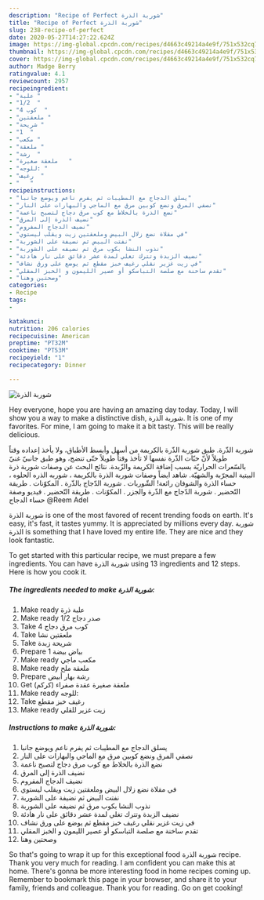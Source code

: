 ```yaml
---
description: "Recipe of Perfect شوربة الذرة"
title: "Recipe of Perfect شوربة الذرة"
slug: 238-recipe-of-perfect
date: 2020-05-27T14:27:22.624Z
image: https://img-global.cpcdn.com/recipes/d4663c49214a4e9f/751x532cq70/الصورة-الرئيسية-لوصفةشوربة-الذرة.jpg
thumbnail: https://img-global.cpcdn.com/recipes/d4663c49214a4e9f/751x532cq70/الصورة-الرئيسية-لوصفةشوربة-الذرة.jpg
cover: https://img-global.cpcdn.com/recipes/d4663c49214a4e9f/751x532cq70/الصورة-الرئيسية-لوصفةشوربة-الذرة.jpg
author: Madge Berry
ratingvalue: 4.1
reviewcount: 2957
recipeingredient:
- "علبة "
- "1/2  "
- "4 كوب  "
- "ملعقتين "
- "شريحة "
- "1  "
- "مكعب "
- "ملعقة "
- "رشة  "
- "ملعقة صغيرة   "
- "للوجه: "
- "رغيف  "
- "   "
recipeinstructions:
- "يسلق الدجاج مع المطيبات ثم يفرم ناعم ويوضع جانبا"
- "نصفي المرق ونضع كوبين مرق مع الماجي والبهارات على النار"
- "نضع الذرة بالخلاط مع كوب مرق دجاج لتصبح ناعمة"
- "نضيف الذرة إلى المرق"
- "نضيف الدجاج المفروم"
- "في مقلاة نضع زلال البيض وملعقتين زيت ويقلب ليستوي"
- "نفتت البيض ثم نضيفة على الشوربة"
- "نذوب النشا بكوب مرق ثم نضيفه على الشوربة"
- "نضيف الزبدة وتترك تغلي لمدة عشر دقائق على نار هادئة"
- "في زيت غزير نقلي رغيف خبز مقطع ثم يوضع على ورق نشاف"
- "تقدم ساخنة مع صلصة التباسكو أو عصير الليمون و الخبز المقلي"
- "وصحتين وهنا"
categories:
- Recipe
tags:
- 

katakunci:  
nutrition: 206 calories
recipecuisine: American
preptime: "PT32M"
cooktime: "PT53M"
recipeyield: "1"
recipecategory: Dinner

---
```



![شوربة الذرة](https://img-global.cpcdn.com/recipes/d4663c49214a4e9f/751x532cq70/الصورة-الرئيسية-لوصفةشوربة-الذرة.jpg)

Hey everyone, hope you are having an amazing day today. Today, I will show you a way to make a distinctive dish, شوربة الذرة. It is one of my favorites. For mine, I am going to make it a bit tasty. This will be really delicious.

شوربة الذّرة. طبق شوربة الذّرة بالكريمة من أسهل وأبسط الأطباق، ولا يأخذ إعداده وقتاً طويلاً لأنّ حبّات الذّرة نفسها لا تأخذ وقتاً طويلاً حتّى تنضج، وهو طبق جانبيّ غنيّ بالسّعرات الحراريّة بسبب إضافة الكريمة والزّبدة. نتائج البحث عن وصفات شوربة ذرة البيتية المجرّبة والشهيّة. شاهد ايضاً وصفات شوربة الذرة بالكريمة ، شوربه الذره الحلوه ، حساء الذرة والشوفان رائعة! الشّوربات . شوربة الدّجاج بالذّرة . المكوّنات . طريقة التّحضير . شوربة الدّجاج مع الذّرة والجزر . المكوّنات . طريقة التّحضير . فيديو وصفة حساء الدجاج @Reem Adel

شوربة الذرة is one of the most favored of recent trending foods on earth. It's easy, it's fast, it tastes yummy. It is appreciated by millions every day. شوربة الذرة is something that I have loved my entire life. They are nice and they look fantastic.


To get started with this particular recipe, we must prepare a few ingredients. You can have شوربة الذرة using 13 ingredients and 12 steps. Here is how you cook it.

<!--inarticleads1-->

##### The ingredients needed to make شوربة الذرة:

1. Make ready علبة ذرة
1. Make ready 1/2 صدر دجاج
1. Take 4 كوب مرق دجاج
1. Take ملعقتين نشا
1. Take شريحة زبدة
1. Prepare 1 بياض بيضة
1. Make ready مكعب ماجي
1. Make ready ملعقة ملح
1. Prepare رشة بهار أبيض
1. Get ملعقة صغيرة عقدة صفراء (كركم)
1. Make ready للوجه: 
1. Take رغيف خبز مقطع
1. Make ready  زيت غزير للقلي




<!--inarticleads2-->

##### Instructions to make شوربة الذرة:

1. يسلق الدجاج مع المطيبات ثم يفرم ناعم ويوضع جانبا
1. نصفي المرق ونضع كوبين مرق مع الماجي والبهارات على النار
1. نضع الذرة بالخلاط مع كوب مرق دجاج لتصبح ناعمة
1. نضيف الذرة إلى المرق
1. نضيف الدجاج المفروم
1. في مقلاة نضع زلال البيض وملعقتين زيت ويقلب ليستوي
1. نفتت البيض ثم نضيفة على الشوربة
1. نذوب النشا بكوب مرق ثم نضيفه على الشوربة
1. نضيف الزبدة وتترك تغلي لمدة عشر دقائق على نار هادئة
1. في زيت غزير نقلي رغيف خبز مقطع ثم يوضع على ورق نشاف
1. تقدم ساخنة مع صلصة التباسكو أو عصير الليمون و الخبز المقلي
1. وصحتين وهنا




So that's going to wrap it up for this exceptional food شوربة الذرة recipe. Thank you very much for reading. I am confident you can make this at home. There's gonna be more interesting food in home recipes coming up. Remember to bookmark this page in your browser, and share it to your family, friends and colleague. Thank you for reading. Go on get cooking!
